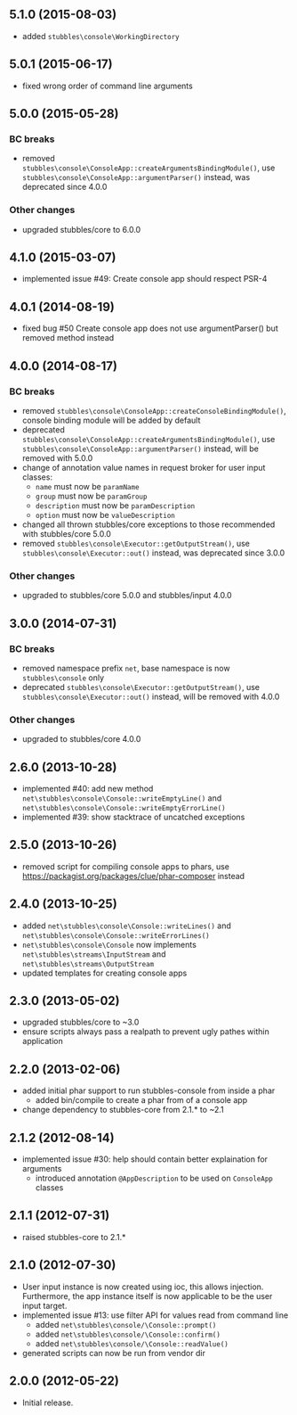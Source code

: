 5.1.0 (2015-08-03)
------------------

  * added `stubbles\console\WorkingDirectory`


5.0.1 (2015-06-17)
------------------

  * fixed wrong order of command line arguments


5.0.0 (2015-05-28)
------------------

### BC breaks

  * removed `stubbles\console\ConsoleApp::createArgumentsBindingModule()`, use `stubbles\console\ConsoleApp::argumentParser()` instead, was deprecated since 4.0.0

### Other changes

  * upgraded stubbles/core to 6.0.0


4.1.0 (2015-03-07)
------------------

  * implemented issue #49: Create console app should respect PSR-4


4.0.1 (2014-08-19)
------------------

  * fixed bug #50 Create console app does not use argumentParser() but removed method instead


4.0.0 (2014-08-17)
------------------

### BC breaks

  * removed `stubbles\console\ConsoleApp::createConsoleBindingModule()`, console binding module will be added by default
  * deprecated `stubbles\console\ConsoleApp::createArgumentsBindingModule()`, use `stubbles\console\ConsoleApp::argumentParser()` instead, will be removed with 5.0.0
  * change of annotation value names in request broker for user input classes:
    * `name` must now be `paramName`
    * `group` must now be `paramGroup`
    * `description` must now be `paramDescription`
    * `option` must now be `valueDescription`
  * changed all thrown stubbles/core exceptions to those recommended with stubbles/core 5.0.0
  * removed `stubbles\console\Executor::getOutputStream()`, use `stubbles\console\Executor::out()` instead, was deprecated since 3.0.0


### Other changes

  * upgraded to stubbles/core 5.0.0 and stubbles/input 4.0.0


3.0.0 (2014-07-31)
------------------

### BC breaks

  * removed namespace prefix `net`, base namespace is now `stubbles\console` only
  * deprecated `stubbles\console\Executor::getOutputStream()`, use `stubbles\console\Executor::out()` instead, will be removed with 4.0.0

### Other changes

  * upgraded to stubbles/core 4.0.0


2.6.0 (2013-10-28)
------------------

  * implemented #40: add new method `net\stubbles\console\Console::writeEmptyLine()` and `net\stubbles\console\Console::writeEmptyErrorLine()`
  * implemented #39: show stacktrace of uncatched exceptions


2.5.0 (2013-10-26)
------------------

  * removed script for compiling console apps to phars, use https://packagist.org/packages/clue/phar-composer instead


2.4.0 (2013-10-25)
------------------

  * added `net\stubbles\console\Console::writeLines()` and `net\stubbles\console\Console::writeErrorLines()`
  * `net\stubbles\console\Console` now implements `net\stubbles\streams\InputStream` and `net\stubbles\streams\OutputStream`
  * updated templates for creating console apps


2.3.0 (2013-05-02)
------------------

  * upgraded stubbles/core to ~3.0
  * ensure scripts always pass a realpath to prevent ugly pathes within application


2.2.0 (2013-02-06)
------------------

  * added initial phar support to run stubbles-console from inside a phar
     * added bin/compile to create a phar from of a console app
  * change dependency to stubbles-core from 2.1.* to ~2.1


2.1.2 (2012-08-14)
------------------

  * implemented issue #30: help should contain better explaination for arguments
     * introduced annotation `@AppDescription` to be used on `ConsoleApp` classes


2.1.1 (2012-07-31)
------------------

  * raised stubbles-core to 2.1.*


2.1.0 (2012-07-30)
------------------

  * User input instance is now created using ioc, this allows injection. Furthermore, the app instance itself is now applicable to be the user input target.
  * implemented issue #13: use filter API for values read from command line
     * added `net\stubbles\console/\Console::prompt()`
     * added `net\stubbles\console/\Console::confirm()`
     * added `net\stubbles\console/\Console::readValue()`
  * generated scripts can now be run from vendor dir


2.0.0 (2012-05-22)
------------------

  * Initial release.
